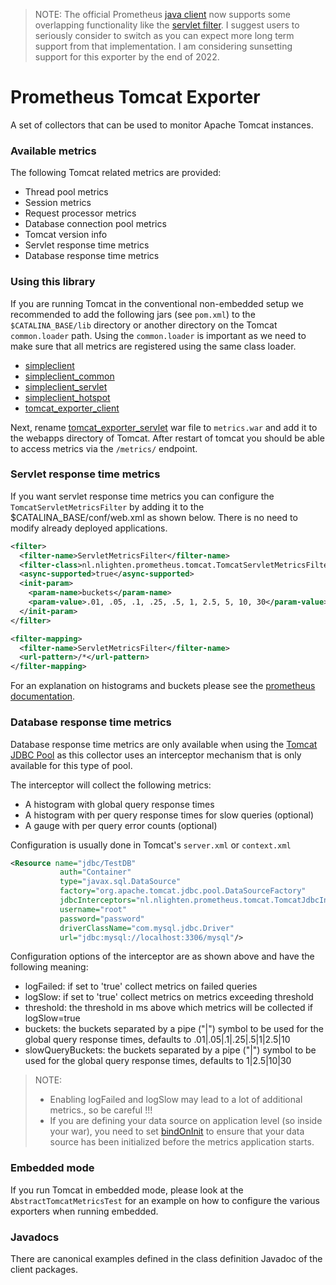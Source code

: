 > NOTE: The official Prometheus [java client](https://github.com/prometheus/client_java) now supports some overlapping functionality like the [servlet filter](https://github.com/prometheus/client_java#servlet-filter). I suggest users to seriously consider to switch as you can expect more long term support from that implementation. I am considering sunsetting support for this exporter by the end of 2022.


# Prometheus Tomcat Exporter
A set of collectors that can be used to monitor Apache Tomcat instances.


### Available metrics
The following Tomcat related metrics are provided:

* Thread pool metrics
* Session metrics
* Request processor metrics
* Database connection pool metrics
* Tomcat version info
* Servlet response time metrics 
* Database response time metrics

### Using this library
If you are running Tomcat in the conventional non-embedded setup we recommended to add the following jars (see `pom.xml`) to the `$CATALINA_BASE/lib` directory or another directory on the Tomcat `common.loader` path.
Using the `common.loader` is important as we need to make sure that all metrics are registered using the same class loader.

* [simpleclient](https://search.maven.org/#search%7Cga%7C1%7Ca%3A%22simpleclient%22)
* [simpleclient_common](https://search.maven.org/#search%7Cga%7C1%7Ca%3A%22simpleclient_common%22)
* [simpleclient_servlet](https://search.maven.org/#search%7Cga%7C1%7Ca%3A%22simpleclient_servlet%22)
* [simpleclient_hotspot](https://search.maven.org/#search%7Cga%7C1%7Ca%3A%22simpleclient_hotspot%22)
* [tomcat_exporter_client](https://search.maven.org/#search%7Cga%7C1%7Ca%3A%22tomcat_exporter_client%22)

Next, rename [tomcat_exporter_servlet](https://search.maven.org/#search%7Cga%7C1%7Ca%3A%22tomcat_exporter_servlet%22) war file to `metrics.war` and add it to the webapps directory of Tomcat. After restart of tomcat you should be able to access metrics via the `/metrics/` endpoint.   

### Servlet response time metrics
If you want servlet response time metrics you can configure the `TomcatServletMetricsFilter` by adding it to the $CATALINA_BASE/conf/web.xml as shown below. There is no need to modify already deployed applications.

```xml
<filter>
  <filter-name>ServletMetricsFilter</filter-name>
  <filter-class>nl.nlighten.prometheus.tomcat.TomcatServletMetricsFilter</filter-class>
  <async-supported>true</async-supported>
  <init-param>
    <param-name>buckets</param-name>
    <param-value>.01, .05, .1, .25, .5, 1, 2.5, 5, 10, 30</param-value>
  </init-param>
</filter>

<filter-mapping>
  <filter-name>ServletMetricsFilter</filter-name>
  <url-pattern>/*</url-pattern>
</filter-mapping>
```
For an explanation on histograms and buckets please see the [prometheus documentation](https://prometheus.io/docs/concepts/metric_types/#histogram).

### Database response time metrics
Database response time metrics are only available when using the [Tomcat JDBC Pool](http://tomcat.apache.org/tomcat-8.5-doc/jdbc-pool.html) as this collector uses an interceptor mechanism that is only available for this type of pool.

The interceptor will collect the following metrics:

* A histogram with global query response times
* A histogram with per query response times for slow queries (optional)
* A gauge with per query error counts (optional) 

Configuration is usually done in Tomcat's `server.xml` or `context.xml`

```xml
<Resource name="jdbc/TestDB"
           auth="Container"
           type="javax.sql.DataSource"
           factory="org.apache.tomcat.jdbc.pool.DataSourceFactory"
           jdbcInterceptors="nl.nlighten.prometheus.tomcat.TomcatJdbcInterceptor(logFailed=true,logSlow=true,threshold=1000,buckets=.01|.05|.1|1|10,slowQueryBuckets=1|10|30)"
           username="root"
           password="password"
           driverClassName="com.mysql.jdbc.Driver"
           url="jdbc:mysql://localhost:3306/mysql"/>
```

Configuration options of the interceptor are as shown above and have the following meaning:
- logFailed: if set to 'true' collect metrics on failed queries
- logSlow: if set to 'true' collect metrics on metrics exceeding threshold
- threshold: the threshold in ms above which metrics will be collected if logSlow=true
- buckets: the buckets separated by a pipe ("|") symbol to be used for the global query response times, defaults to .01|.05|.1|.25|.5|1|2.5|10
- slowQueryBuckets: the buckets separated by a pipe ("|") symbol to be used for the global query response times, defaults to 1|2.5|10|30

> NOTE: 
>- Enabling logFailed and logSlow may lead to a lot of additional metrics., so be careful !!!  
>- If you are defining your data source on application level (so inside your war), you need to set [bindOnInit](https://tomcat.apache.org/tomcat-9.0-doc/config/http.html#Standard_Implementation) to ensure that your data source has been initialized before the metrics application starts. 

### Embedded mode
If you run Tomcat in embedded mode, please look at the `AbstractTomcatMetricsTest` for an example on how to configure the various exporters when running embedded.

### Javadocs
There are canonical examples defined in the class definition Javadoc of the client packages.


